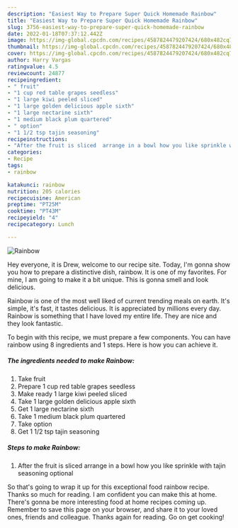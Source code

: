 ```yaml
---
description: "Easiest Way to Prepare Super Quick Homemade Rainbow"
title: "Easiest Way to Prepare Super Quick Homemade Rainbow"
slug: 3756-easiest-way-to-prepare-super-quick-homemade-rainbow
date: 2022-01-18T07:37:12.442Z
image: https://img-global.cpcdn.com/recipes/4587824479207424/680x482cq70/rainbow-recipe-main-photo.jpg
thumbnail: https://img-global.cpcdn.com/recipes/4587824479207424/680x482cq70/rainbow-recipe-main-photo.jpg
cover: https://img-global.cpcdn.com/recipes/4587824479207424/680x482cq70/rainbow-recipe-main-photo.jpg
author: Harry Vargas
ratingvalue: 4.5
reviewcount: 24877
recipeingredient:
- " fruit"
- "1 cup red table grapes seedless"
- "1 large kiwi peeled sliced"
- "1 large golden delicious apple sixth"
- "1 large nectarine sixth"
- "1 medium black plum quartered"
- " option"
- "1 1/2 tsp tajin seasoning"
recipeinstructions:
- "After the fruit is sliced  arrange in a bowl how you like sprinkle with tajin seasoning optional"
categories:
- Recipe
tags:
- rainbow

katakunci: rainbow 
nutrition: 205 calories
recipecuisine: American
preptime: "PT25M"
cooktime: "PT43M"
recipeyield: "4"
recipecategory: Lunch

---
```



![Rainbow](https://img-global.cpcdn.com/recipes/4587824479207424/680x482cq70/rainbow-recipe-main-photo.jpg)

Hey everyone, it is Drew, welcome to our recipe site. Today, I'm gonna show you how to prepare a distinctive dish, rainbow. It is one of my favorites. For mine, I am going to make it a bit unique. This is gonna smell and look delicious.



Rainbow is one of the most well liked of current trending meals on earth. It's simple, it's fast, it tastes delicious. It is appreciated by millions every day. Rainbow is something that I have loved my entire life. They are nice and they look fantastic.


To begin with this recipe, we must prepare a few components. You can have rainbow using 8 ingredients and 1 steps. Here is how you can achieve it.

<!--inarticleads1-->

##### The ingredients needed to make Rainbow:

1. Take  fruit
1. Prepare 1 cup red table grapes seedless
1. Make ready 1 large kiwi peeled sliced
1. Take 1 large golden delicious apple sixth
1. Get 1 large nectarine sixth
1. Take 1 medium black plum quartered
1. Take  option
1. Get 1 1/2 tsp tajin seasoning




<!--inarticleads2-->

##### Steps to make Rainbow:

1. After the fruit is sliced  arrange in a bowl how you like sprinkle with tajin seasoning optional




So that's going to wrap it up for this exceptional food rainbow recipe. Thanks so much for reading. I am confident you can make this at home. There's gonna be more interesting food at home recipes coming up. Remember to save this page on your browser, and share it to your loved ones, friends and colleague. Thanks again for reading. Go on get cooking!
